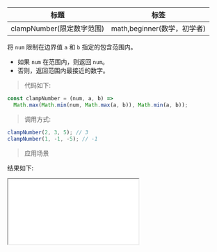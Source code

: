 | 标题                      | 标签                        |
| ------------------------- | --------------------------- |
| clampNumber(限定数字范围) | math,beginner(数学，初学者) |

将 `num` 限制在边界值 `a` 和 `b` 指定的包含范围内。

- 如果 `num` 在范围内，则返回 `num`。
- 否则，返回范围内最接近的数字。

> 代码如下:

```js
const clampNumber = (num, a, b) =>
  Math.max(Math.min(num, Math.max(a, b)), Math.min(a, b));
```

> 调用方式:

```js
clampNumber(2, 3, 5); // 3
clampNumber(1, -1, -5); // -1
```

> 应用场景

<div class="code-editor" data-url="codes/javascript/html/clampNumber.html" data-language="html"></div>

结果如下:

<iframe src="codes/javascript/html/clampNumber.html"></iframe>
